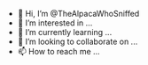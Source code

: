 - 👋 Hi, I’m @TheAlpacaWhoSniffed
- 👀 I’m interested in ...
- 🌱 I’m currently learning ...
- 💞️ I’m looking to collaborate on ...
- 📫 How to reach me ...

<!---
TheAlpacaWhoSniffed/TheAlpacaWhoSniffed is a ✨ special ✨ repository because its `README.md` (this file) appears on your GitHub profile.
You can click the Preview link to take a look at your changes.
--->
